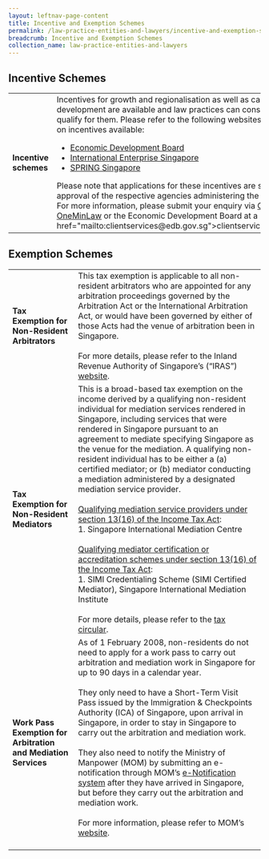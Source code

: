 ```yaml
---
layout: leftnav-page-content
title: Incentive and Exemption Schemes
permalink: /law-practice-entities-and-lawyers/incentive-and-exemption-schemes/
breadcrumb: Incentive and Exemption Schemes
collection_name: law-practice-entities-and-lawyers
---
```


<style>
table tr td ul li {font-size: 1rem;}
</style>

Incentive Schemes
---

<table>
  <tr>
    <td>
      <b>Incentive schemes</b>
    </td>
    <td>Incentives for growth and regionalisation as well as capability development are available and law practices can consider applying to qualify for them. Please refer to the following websites for information on incentives available:
      <ul>
        <li><a href="https://www.edb.gov.sg/en/how-we-help/incentives-and-schemes.html">Economic Development Board</a></li>
        <li><a href="http://www.iesingapore.gov.sg/Assistance/Overview">International Enterprise Singapore</a></li>
        <li><a href="https://www.enterprisesg.gov.sg/">SPRING Singapore</a></li>
      </ul>
      Please note that applications for these incentives are subject to the approval of the respective agencies administering the incentives.<br>
      For more information, please submit your enquiry via <a href="https://www.mlaw.gov.sg/content/minlaw/en/about-us/contact-us.html" target="_blank">Contact Us @ OneMinLaw</a> or the Economic Development Board at a href="mailto:clientservices@edb.gov.sg">clientservices@edb.gov.sg</a>.
    </td>
  </tr>
</table>

Exemption Schemes
---

<table>
  <tr>
    <td>
      <b>Tax Exemption for Non-Resident Arbitrators</b>
    </td>
    <td>This tax exemption is applicable to all non-resident arbitrators who are appointed for any arbitration proceedings governed by the Arbitration Act or the International Arbitration Act, or would have been governed by either of those Acts had the venue of arbitration been in Singapore.<br><br>
For more details, please refer to the Inland Revenue Authority of Singapore’s (“IRAS”) <a href="https://www.iras.gov.sg/irashome/Individuals/Foreigners/Your-Situation/Non-resident-professional/Non-Resident-Arbitrators/">website</a>.</td>
  </tr>
  <tr>
    <td>
      <b>Tax Exemption for Non-Resident Mediators</b>
    </td>
    <td>This is a broad-based tax exemption on the income derived by a qualifying non-resident individual for mediation services rendered in Singapore, including services that were rendered in Singapore pursuant to an agreement to mediate specifying Singapore as the venue for the mediation.  A qualifying non-resident individual has to be either a (a) certified mediator; or (b) mediator conducting a mediation administered by a designated mediation service provider.<br><br><u>Qualifying mediation service providers under section 13(16) of the Income Tax Act</u>:<br>1. Singapore International Mediation Centre<br><br><u>Qualifying mediator certification or accreditation schemes under section 13(16) of the Income Tax Act</u>:<br>1. SIMI Credentialing Scheme (SIMI Certified Mediator), Singapore International Mediation Institute<br><br>For more details, please refer to the <a href="/files/IndustryCircular29042016.pdf/">tax circular</a>.</td>
  </tr>
  <tr>
    <td>
      <b>Work Pass Exemption for Arbitration and Mediation Services</b>
    </td>
    <td>As of 1 February 2008, non-residents do not need to apply for a work pass to carry out arbitration and mediation work in Singapore for up to 90 days in a calendar year.<br><br>They only need to have a Short-Term Visit Pass issued by the Immigration & Checkpoints Authority (ICA) of Singapore, upon arrival in Singapore, in order to stay in Singapore to carry out the arbitration and mediation work.<br><br>
They also need to notify the Ministry of Manpower (MOM) by submitting an e-notification through MOM’s <a href="https://services.mom.gov.sg/enot/frontend/welcome.aspx" target="_blank">e-Notification system</a> after they have arrived in Singapore, but before they carry out the arbitration and mediation work.<br><br>For more information, please refer to MOM’s <a href="https://www.mom.gov.sg/passes-and-permits/work-pass-exempt-activities" target="_blank">website</a>.<br><br></td>
  </tr>
</table>
